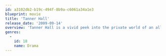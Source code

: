 ```yaml
---
id: a3102db2-b19c-494f-8b9a-c6061a34a1e3
blueprint: movie
title: 'Tanner Hall'
release_date: '2009-09-14'
overview: 'Tanner Hall is a vivid peek into the private world of an all-girls boarding school. In a cozy, but run down New England, the knot of adolescent complexity is unraveled through the coming of age stories of four teen-age girls.'
genres:
  -
    id: 18
    name: Drama
---
```

